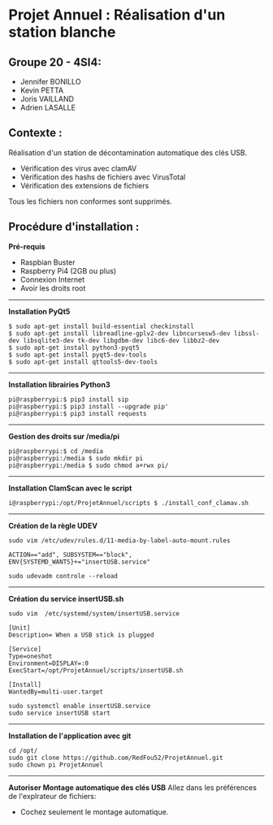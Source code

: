 # Projet Annuel : Réalisation d'un station blanche

## Groupe 20 - 4SI4:

- Jennifer BONILLO
- Kevin PETTA
- Joris VAILLAND
- Adrien LASALLE

## Contexte :

Réalisation d'un station de décontamination automatique des clés USB.  

- Vérification des virus avec clamAV
- Vérification des hashs de fichiers avec VirusTotal
- Vérification des extensions de fichiers

Tous les fichiers non conformes sont supprimés.  

## Procédure d'installation :

**Pré-requis**
- Raspbian Buster
- Raspberry Pi4 (2GB ou plus)
- Connexion Internet
- Avoir les droits root

---

**Installation PyQt5**
```
$ sudo apt-get install build-essential checkinstall
$ sudo apt-get install libreadline-gplv2-dev libncursesw5-dev libssl-dev libsqlite3-dev tk-dev libgdbm-dev libc6-dev libbz2-dev
$ sudo apt-get install python3-pyqt5  
$ sudo apt-get install pyqt5-dev-tools
$ sudo apt-get install qttools5-dev-tools
```

---

**Installation  librairies Python3**
```
pi@raspberrypi:$ pip3 install sip
pi@raspberrypi:$ pip3 install --upgrade pip'
pi@raspberrypi:$ pip3 install requests
```

---


**Gestion des droits sur /media/pi**
```
pi@raspberrypi:$ cd /media
pi@raspberrypi:/media $ sudo mkdir pi 
pi@raspberrypi:/media $ sudo chmod a+rwx pi/
```

---

**Installation ClamScan avec le script**
```
i@raspberrypi:/opt/ProjetAnnuel/scripts $ ./install_conf_clamav.sh 
```

---

**Création de la règle UDEV**
```
sudo vim /etc/udev/rules.d/11-media-by-label-auto-mount.rules
```

```
ACTION=="add", SUBSYSTEM=="block", ENV{SYSTEMD_WANTS}+="insertUSB.service"
```

```
sudo udevadm controle --reload
```

---

**Création du service insertUSB.sh**
```
sudo vim  /etc/systemd/system/insertUSB.service
```

```
[Unit]
Description= When a USB stick is plugged

[Service]
Type=oneshot
Environment=DISPLAY=:0
ExecStart=/opt/ProjetAnnuel/scripts/insertUSB.sh

[Install]
WantedBy=multi-user.target
```

```
sudo systemctl enable insertUSB.service
sudo service insertUSB start
```

---

**Installation de l'application avec git**
```
cd /opt/
sudo git clone https://github.com/RedFou52/ProjetAnnuel.git
sudo chown pi ProjetAnnuel
```

---

**Autoriser Montage automatique des clés USB**
Allez dans les préférences de l'explrateur de fichiers:
- Cochez seulement le montage automatique.


